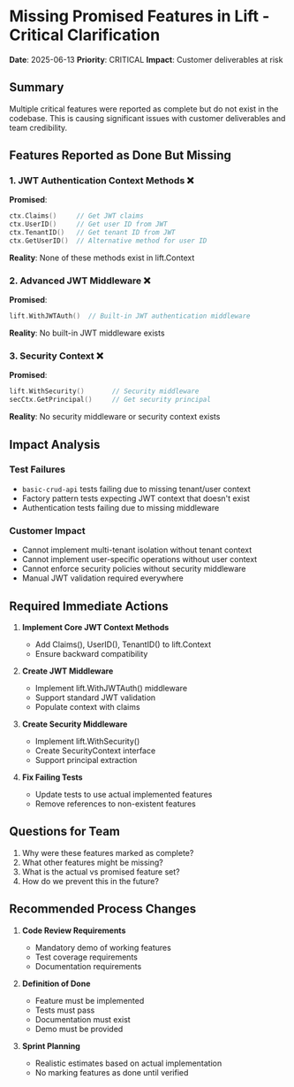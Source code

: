 # Missing Promised Features in Lift - Critical Clarification
**Date**: 2025-06-13
**Priority**: CRITICAL
**Impact**: Customer deliverables at risk

## Summary
Multiple critical features were reported as complete but do not exist in the codebase. This is causing significant issues with customer deliverables and team credibility.

## Features Reported as Done But Missing

### 1. JWT Authentication Context Methods ❌
**Promised**:
```go
ctx.Claims()     // Get JWT claims
ctx.UserID()     // Get user ID from JWT
ctx.TenantID()   // Get tenant ID from JWT
ctx.GetUserID()  // Alternative method for user ID
```
**Reality**: None of these methods exist in lift.Context

### 2. Advanced JWT Middleware ❌
**Promised**:
```go
lift.WithJWTAuth()  // Built-in JWT authentication middleware
```
**Reality**: No built-in JWT middleware exists

### 3. Security Context ❌
**Promised**:
```go
lift.WithSecurity()       // Security middleware
secCtx.GetPrincipal()     // Get security principal
```
**Reality**: No security middleware or security context exists

## Impact Analysis

### Test Failures
- `basic-crud-api` tests failing due to missing tenant/user context
- Factory pattern tests expecting JWT context that doesn't exist
- Authentication tests failing due to missing middleware

### Customer Impact
- Cannot implement multi-tenant isolation without tenant context
- Cannot implement user-specific operations without user context
- Cannot enforce security policies without security middleware
- Manual JWT validation required everywhere

## Required Immediate Actions

1. **Implement Core JWT Context Methods**
   - Add Claims(), UserID(), TenantID() to lift.Context
   - Ensure backward compatibility

2. **Create JWT Middleware**
   - Implement lift.WithJWTAuth() middleware
   - Support standard JWT validation
   - Populate context with claims

3. **Create Security Middleware**
   - Implement lift.WithSecurity()
   - Create SecurityContext interface
   - Support principal extraction

4. **Fix Failing Tests**
   - Update tests to use actual implemented features
   - Remove references to non-existent features

## Questions for Team

1. Why were these features marked as complete?
2. What other features might be missing?
3. What is the actual vs promised feature set?
4. How do we prevent this in the future?

## Recommended Process Changes

1. **Code Review Requirements**
   - Mandatory demo of working features
   - Test coverage requirements
   - Documentation requirements

2. **Definition of Done**
   - Feature must be implemented
   - Tests must pass
   - Documentation must exist
   - Demo must be provided

3. **Sprint Planning**
   - Realistic estimates based on actual implementation
   - No marking features as done until verified 